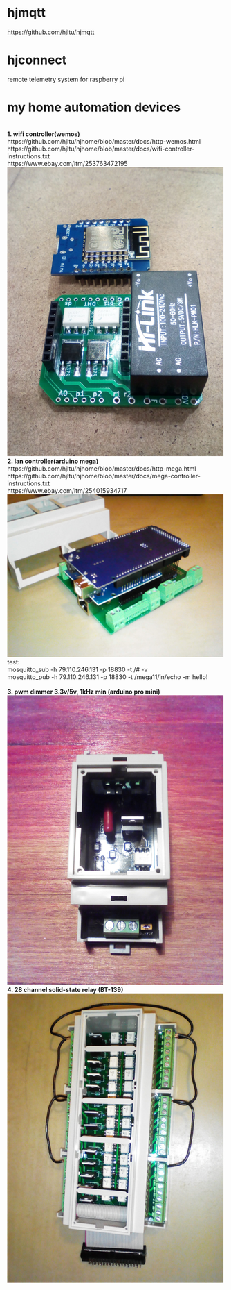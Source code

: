 # hjmqtt
https://github.com/hjltu/hjmqtt

# hjconnect
remote telemetry system  for raspberry pi

# my home automation devices
<br>
<b>1. wifi controller(wemos)</b>
<br>https://github.com/hjltu/hjhome/blob/master/docs/http-wemos.html
<br>https://github.com/hjltu/hjhome/blob/master/docs/wifi-controller-instructions.txt
<br>https://www.ebay.com/itm/253763472195
<br><img src="img/wemos.jpg" width="500">
<br>
<b>2. lan controller(arduino mega)</b>
<br>https://github.com/hjltu/hjhome/blob/master/docs/http-mega.html
<br>https://github.com/hjltu/hjhome/blob/master/docs/mega-controller-instructions.txt
<br>https://www.ebay.com/itm/254015934717
<br><img src="img/mega.jpg" width="500">
test: 
<br>mosquitto_sub -h 79.110.246.131 -p 18830 -t /# -v
<br>mosquitto_pub -h 79.110.246.131 -p 18830 -t /mega11/in/echo -m hello!
<br>
<br><b>3. pwm dimmer 3.3v/5v, 1kHz min (arduino pro mini)</b>
<br><img src="img/pwm-dimmer.jpg" width="500">
<br>
<b>4. 28 channel solid-state relay (BT-139)</b>
<br><img src="img/28-channel.jpg" width="500">
